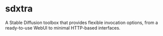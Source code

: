 # sdxtra
A Stable Diffusion toolbox that provides flexible invocation options, from a ready-to-use WebUI to minimal HTTP-based interfaces.
